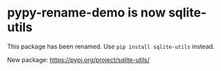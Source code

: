 # pypy-rename-demo is now sqlite-utils

This package has been renamed. Use `pip install sqlite-utils` instead.

New package: https://pypi.org/project/sqlite-utils/
